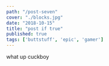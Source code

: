 ```yaml
---
path: "/post-seven"
cover: "./blocks.jpg"
date: "2018-10-15"
title: "post if true"
published: true
tags: ['buttstuff', 'epic', 'gamer']
---
```

what up cuckboy